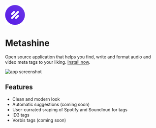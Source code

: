 <img src='https://github.com/HermanLederer/metashine/raw/main/packages/electron-app/buildResources/icon.png' alt='Metashinbe logo' height='64'/>

# Metashine
Open source application that helps you find, write and format audio and video meta tags to your liking. [Install now](https://github.com/HermanLederer/metashine/releases).

![app screenshot](https://i.imgur.com/bQjdMud.png)

## Features
- Clean and modern look
- Automatic suggestions (coming soon)
- User-currated sraping of Spotify and Soundloud for tags
- ID3 tags
- Vorbis tags (coming soon)
